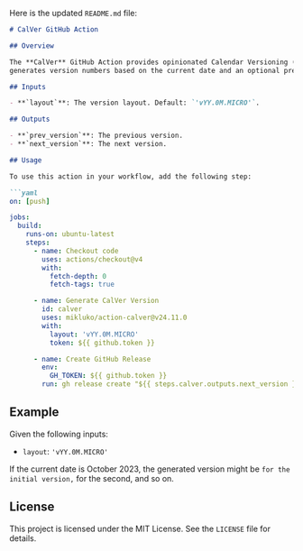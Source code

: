 Here is the updated `README.md` file:

```markdown
# CalVer GitHub Action

## Overview

The **CalVer** GitHub Action provides opinionated Calendar Versioning (CalVer) for your projects. It
generates version numbers based on the current date and an optional prefix and suffix.

## Inputs

- **`layout`**: The version layout. Default: `'vYY.0M.MICRO'`.

## Outputs

- **`prev_version`**: The previous version.
- **`next_version`**: The next version.

## Usage

To use this action in your workflow, add the following step:

```yaml
on: [push]

jobs:
  build:
    runs-on: ubuntu-latest
    steps:
      - name: Checkout code
        uses: actions/checkout@v4
        with:
          fetch-depth: 0
          fetch-tags: true

      - name: Generate CalVer Version
        id: calver
        uses: mikluko/action-calver@v24.11.0
        with:
          layout: 'vYY.0M.MICRO'
          token: ${{ github.token }}

      - name: Create GitHub Release
        env:
          GH_TOKEN: ${{ github.token }}
        run: gh release create "${{ steps.calver.outputs.next_version }}" --title "${{ steps.calver.outputs.next_version }}" --generate-notes
```

## Example

Given the following inputs:

- `layout`: `'vYY.0M.MICRO'`

If the current date is October 2023, the generated version might be `` for the initial version, `` for the second, and so on.

## License

This project is licensed under the MIT License. See the `LICENSE` file for details.
```